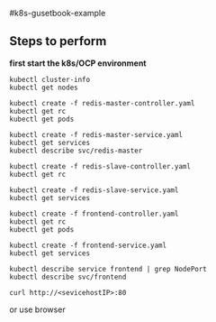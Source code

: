 #k8s-gusetbook-example


## Steps to perform
__first start the k8s/OCP environment__
```
kubectl cluster-info
kubectl get nodes
```

```
kubectl create -f redis-master-controller.yaml
kubectl get rc
kubectl get pods
```

```
kubectl create -f redis-master-service.yaml
kubectl get services
kubectl describe svc/redis-master
```

```
kubectl create -f redis-slave-controller.yaml
kubectl get rc
```

```
kubectl create -f redis-slave-service.yaml
kubectl get services
```

```
kubectl create -f frontend-controller.yaml
kubectl get rc
kubectl get pods
```

```
kubectl create -f frontend-service.yaml
kubectl get services
```

```
kubectl describe service frontend | grep NodePort
kubectl describe svc/frontend
```

```
curl http://<sevicehostIP>:80
```

or use browser

